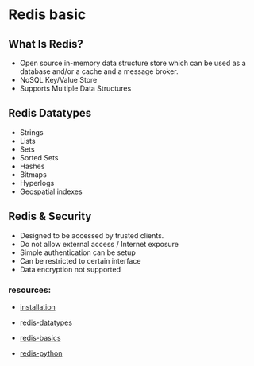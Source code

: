 # Redis basic 


## What Is Redis?
* Open source in-memory data structure store which can be
used as a database and/or a cache and a message broker.
* NoSQL Key/Value Store
* Supports Multiple Data Structures


## Redis Datatypes
* Strings
* Lists
* Sets
* Sorted Sets
* Hashes
* Bitmaps
* Hyperlogs
* Geospatial indexes

## Redis & Security
* Designed to be accessed by trusted clients.
* Do not allow external access / Internet exposure
* Simple authentication can be setup
* Can be restricted to certain interface
* Data encryption not supported


### resources:
* [installation](https://www.digitalocean.com/community/tutorials/how-to-install-and-secure-redis-on-ubuntu-22-04)

* [redis-datatypes](https://redis.io/docs/latest/develop/data-types/)

* [redis-basics](https://www.youtube.com/watch?v=Hbt56gFj998)

* [redis-python](https://redis-py.readthedocs.io/en/stable/commands.html)
